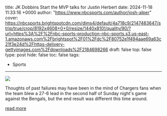 title: JK Dobbins Start the MVP talks for Justin Herbert
date: 2024-11-18 11:33:16 +0000
author: "https://www.nbcsports.com/author/josh-alper"
cover: https://nbcsports.brightspotcdn.com/dims4/default/4a718c9/2147483647/strip/true/crop/8192x4608+0+0/resize/1440x810!/quality/90/?url=https%3A%2F%2Fnbc-sports-production-nbc-sports.s3.us-east-1.amazonaws.com%2Fbrightspot%2F01%2Fdc%2F80752e1f494aae69a63c21f3e24d%2Fhttps-delivery-gettyimages.com%2Fdownloads%2F2184698266
draft: false
top: false
type: post
hide: false
toc: false
tags:
  - Sports
---

![](https://nbcsports.brightspotcdn.com/dims4/default/4a718c9/2147483647/strip/true/crop/8192x4608+0+0/resize/1440x810!/quality/90/?url=https%3A%2F%2Fnbc-sports-production-nbc-sports.s3.us-east-1.amazonaws.com%2Fbrightspot%2F01%2Fdc%2F80752e1f494aae69a63c21f3e24d%2Fhttps-delivery-gettyimages.com%2Fdownloads%2F2184698266)

Thoughts of past failures may have been in the mind of Chargers fans when the team blew a 27-6 lead in the second half of Sunday night's game against the Bengals, but the end result was different this time around.

[read more](https://www.nbcsports.com/nfl/profootballtalk/rumor-mill/news/j-k-dobbins-start-the-mvp-talks-for-justin-herbert)
